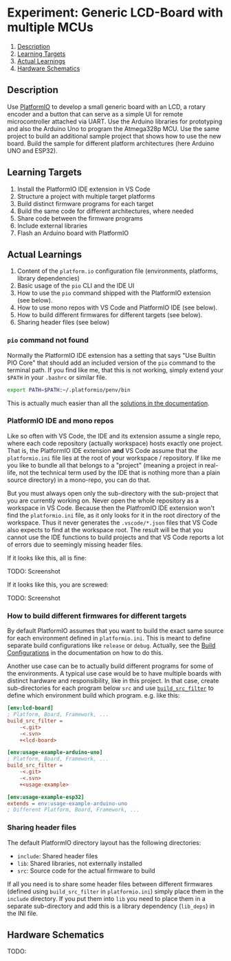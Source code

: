 Experiment: Generic LCD-Board with multiple MCUs
================================================

1. [Description](#description)
1. [Learning Targets](#learning-targets)
1. [Actual Learnings](#actual-learnings)
1. [Hardware Schematics](#hardware-schematics)

Description
-----------

Use [PlatformIO](platformio.org) to develop a small generic board with an LCD, a rotary encoder
and a button that can serve as a simple UI for remote microcontroller attached via UART. Use the
Arduino libraries for prototyping and also the Arduino Uno to program the Atmega328p MCU. Use the
same project to build an additional sample project that shows how to use the new board. Build the
sample for different platform architectures (here Arduino UNO and ESP32).

Learning Targets
----------------

1. Install the PlatformIO IDE extension in VS Code
1. Structure a project with multiple target platforms
1. Build distinct firmware programs for each target
1. Build the same code for different architectures, where needed
1. Share code between the firmware programs
1. Include external libraries
1. Flash an Arduino board with PlatformIO

Actual Learnings
----------------

1. Content of the `platform.io` configuration file (environments, platforms, library dependencies)
1. Basic usage of the `pio` CLI and the IDE UI
1. How to use the `pio` command shipped with the PlatformIO extension (see below).
1. How to use mono repos with VS Code and PlatformIO IDE (see below).
1. How to build different firmwares for different targets (see below).
1. Sharing header files (see below)

### `pio` command not found

Normally the PlatformIO IDE extension has a setting that says "Use Builtin PIO Core" that should add an
included version of the `pio` command to the terminal path. If you find like me, that this is not working,
simply extend your `$PATH` in your `.bashrc` or similar file.

```sh
export PATH=$PATH:~/.platformio/penv/bin
```

This is actually much easier than all the [solutions in the documentation](https://docs.platformio.org/en/latest/core/installation/shell-commands.html#piocore-install-shell-commands).

### PlatformIO IDE and mono repos

Like so often with VS Code, the IDE and its extension assume a single repo, where each code repository
(actually workspace) hosts exactly one project. That is, the PlatformIO IDE extension **and** VS Code
assume that the `platformio.ini` file lies at the root of your workspace / repository. If like me you
like to bundle all that belongs to a "project" (meaning a project in real-life, not the technical term
used by the IDE that is nothing more than a plain source directory) in a mono-repo, you can do that.

But you must always open only the sub-directory with the sub-project that you are currently working on.
Never open the whole repository as a workspace in VS Code. Because then the PlatfromIO IDE extension won't
find the `platformio.ini` file, as it only looks for it in the root directory of the workspace. Thus it
never generates the `.vscode/*.json` files that VS Code also expects to find at the workspace root. The
result will be that you cannot use the IDE functions to build projects and that VS Code reports a lot of
errors due to seemingly missing header files.

If it looks like this, all is fine:

TODO: Screenshot

If it looks like this, you are screwed:

TODO: Screenshot

### How to build different firmwares for different targets

By default PlatformIO assumes that you want to build the exact same source for each environment defined
in `platformio.ini`. This is meant to define separate build configurations like `release` or `debug`.
Actually, see the [Build Configurations](https://docs.platformio.org/en/latest/projectconf/build_configurations.html)
in the documentation on how to do this.

Another use case can be to actually build different programs for some of the environments. A typical use
case would be to have multiple boards with distinct hardware and responsibility, like in this project.
In that case, create sub-directories for each program below `src` and use [`build_src_filter`](https://docs.platformio.org/en/latest/projectconf/sections/env/options/build/build_src_filter.html)
to define which environment build which program. e.g. like this:

```ini
[env:lcd-board]
; Platform, Board, Framework, ...
build_src_filter = 
    -<.git>
    -<.svn>
    +<lcd-board>

[env:usage-example-arduino-uno]
; Platform, Board, Framework, ...
build_src_filter =
    -<.git>
    -<.svn>
    +<usage-example>

[env:usage-example-esp32]
extends = env:usage-example-arduino-uno
; Different Platform, Board, Framework, ...
```

### Sharing header files

The default PlatformIO directory layout has the following directories:

* `include`: Shared header files
* `lib`: Shared libraries, not externally installed
* `src`: Source code for the actual firmware to build

If all you need is to share some header files between different firmwares (defined using `build_src_filter`
in `platformio.ini`) simply place them in the `include` directory. If you put them into `lib` you need to
place them in a separate sub-directory and add this is a library dependency (`lib_deps`) in the INI file.

Hardware Schematics
-------------------

TODO:
